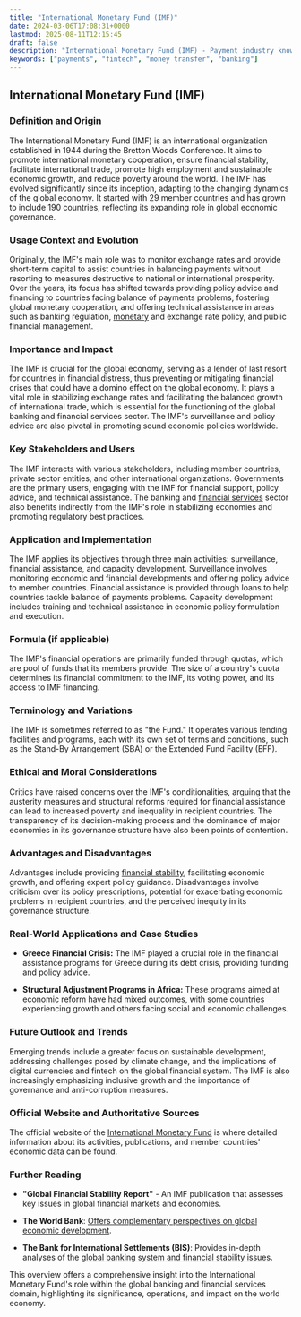 ```yaml
---
title: "International Monetary Fund (IMF)"
date: 2024-03-06T17:08:31+0000
lastmod: 2025-08-11T12:15:45
draft: false
description: "International Monetary Fund (IMF) - Payment industry knowledge and insights"
keywords: ["payments", "fintech", "money transfer", "banking"]
---
```


## International Monetary Fund (IMF)

### Definition and Origin

The International Monetary Fund (IMF) is an international organization established in 1944 during the Bretton Woods Conference. It aims to promote international monetary cooperation, ensure financial stability, facilitate international trade, promote high employment and sustainable economic growth, and reduce poverty around the world. The IMF has evolved significantly since its inception, adapting to the changing dynamics of the global economy. It started with 29 member countries and has grown to include 190 countries, reflecting its expanding role in global economic governance.

### Usage Context and Evolution

Originally, the IMF's main role was to monitor exchange rates and provide short-term capital to assist countries in balancing payments without resorting to measures destructive to national or international prosperity. Over the years, its focus has shifted towards providing policy advice and financing to countries facing balance of payments problems, fostering global monetary cooperation, and offering technical assistance in areas such as banking regulation, [monetary](https://faisalkhanllc.xyz/resources/payments-wiki/m/monetary-policy/) and exchange rate policy, and public financial management.

### Importance and Impact

The IMF is crucial for the global economy, serving as a lender of last resort for countries in financial distress, thus preventing or mitigating financial crises that could have a domino effect on the global economy. It plays a vital role in stabilizing exchange rates and facilitating the balanced growth of international trade, which is essential for the functioning of the global banking and financial services sector. The IMF's surveillance and policy advice are also pivotal in promoting sound economic policies worldwide.

### Key Stakeholders and Users

The IMF interacts with various stakeholders, including member countries, private sector entities, and other international organizations. Governments are the primary users, engaging with the IMF for financial support, policy advice, and technical assistance. The banking and [financial services](https://faisalkhanllc.xyz/resources/payments-wiki/f/financial-services/) sector also benefits indirectly from the IMF's role in stabilizing economies and promoting regulatory best practices.

### Application and Implementation

The IMF applies its objectives through three main activities: surveillance, financial assistance, and capacity development. Surveillance involves monitoring economic and financial developments and offering policy advice to member countries. Financial assistance is provided through loans to help countries tackle balance of payments problems. Capacity development includes training and technical assistance in economic policy formulation and execution.

### Formula (if applicable)

The IMF's financial operations are primarily funded through quotas, which are pool of funds that its members provide. The size of a country's quota determines its financial commitment to the IMF, its voting power, and its access to IMF financing.

### Terminology and Variations

The IMF is sometimes referred to as "the Fund." It operates various lending facilities and programs, each with its own set of terms and conditions, such as the Stand-By Arrangement (SBA) or the Extended Fund Facility (EFF).

### Ethical and Moral Considerations

Critics have raised concerns over the IMF's conditionalities, arguing that the austerity measures and structural reforms required for financial assistance can lead to increased poverty and inequality in recipient countries. The transparency of its decision-making process and the dominance of major economies in its governance structure have also been points of contention.

### Advantages and Disadvantages

Advantages include providing [financial stability](https://faisalkhanllc.xyz/resources/payments-wiki/f/financial-stability/), facilitating economic growth, and offering expert policy guidance. Disadvantages involve criticism over its policy prescriptions, potential for exacerbating economic problems in recipient countries, and the perceived inequity in its governance structure.

### Real-World Applications and Case Studies

- **Greece Financial Crisis:** The IMF played a crucial role in the financial assistance programs for Greece during its debt crisis, providing funding and policy advice.

- **Structural Adjustment Programs in Africa:** These programs aimed at economic reform have had mixed outcomes, with some countries experiencing growth and others facing social and economic challenges.

### Future Outlook and Trends

Emerging trends include a greater focus on sustainable development, addressing challenges posed by climate change, and the implications of digital currencies and fintech on the global financial system. The IMF is also increasingly emphasizing inclusive growth and the importance of governance and anti-corruption measures.

### Official Website and Authoritative Sources

The official website of the [International Monetary Fund](http://www.imf.org) is where detailed information about its activities, publications, and member countries' economic data can be found.

### Further Reading

- **"Global Financial Stability Report"** - An IMF publication that assesses key issues in global financial markets and economies.

- **The World Bank**: [Offers complementary perspectives on global economic development](http://www.worldbank.org).

- **The Bank for International Settlements (BIS)**: Provides in-depth analyses of the [global banking system and financial stability issues](http://www.bis.org).

This overview offers a comprehensive insight into the International Monetary Fund's role within the global banking and financial services domain, highlighting its significance, operations, and impact on the world economy.